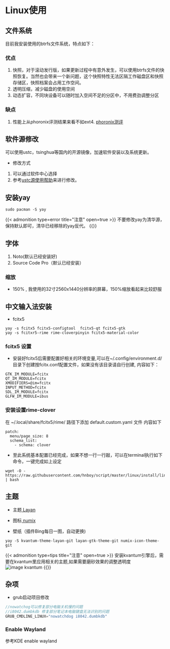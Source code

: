 # Linux使用


<!--more-->

## 文件系统

目前我安装使用的btrfs文件系统，特点如下：

### 优点
1. 快照，对于滚动发行版，如果更新过程中有意外发生，可以使用btrfs文件的快照恢复。当然也会带来一个新问题，这个快照特性无法区隔工作磁盘区和快照存储区，快照档案会占用工作空间。
1. 透明压缩，减少磁盘的使用空间
1. 动态扩容，不同块设备可以随时加入空间不足的分区中，不用费劲调整分区

### 缺点
1. 性能上从phoronix评测结果来看不如ext4. <a href="https://openbenchmarking.org/result/2108260-PTS-SSDS978300&sor" target="_blank">phoronix测评 </a>

## 软件源修改
  可以使用ustc，tsinghua等国内的开源镜像，加速软件安装以及系统更新。

- 修改方式
1. 可以通过软件中心选择
2. 参考<a href="https://mirrors.ustc.edu.cn/help/manjaro.html" target="_blank">ustc源使用帮助</a>来进行修改。


## 安装yay

```
sudo pacman -S yay
```
{{< admonition type=error title="注意" open=true >}}
不要修改yay为清华源，保持默认即可，清华已经移除的yay反代。
{{</admonition>}}

## 字体
1. Noto(默认已经安装好) 
2. Source Code Pro（默认已经安装）


### 缩放
- 150% , 我使用的32寸2560x1440分辨率的屏幕，150%缩放看起来比较舒服

## 中文输入法安装

- fcitx5
```shell
yay -s fcitx5 fcitx5-configtool  fcitx5-qt fcitx5-gtk 
yay -s fcitxr5-rime rime-cloverpinyin fcitx5-material-color
```

### fcitx5 设置

- 安装好fcitx5后需要配置好相关的环境变量,可以在~/.config/environment.d/目录下创建按fcitx.conf配置文件，如果没有该目录请自行创建, 内容如下：

```shell
GTK_IM_MODULE=fcitx
QT_IM_MODULE=fcitx
XMODIFIERS=@im=fcitx
INPUT_METHOD=fcitx
SDL_IM_MODULE=fcitx
GLFW_IM_MODULE=ibus
```

### 安装设置rime-clover
在 ~/.local/share/fcitx5/rime/ 路径下添加 default.custom.yaml 文件
内容如下
```shell
patch:
  menu/page_size: 8
  schema_list:
    - schema: clover
```
- 至此系统基本配置已经完成，如果不想一行一行敲，可以在terminal执行如下命令，一键完成如上设定
```shell
wget -O -  https://raw.githubusercontent.com/hnboy/script/master/linux/install/linux.sh | bash
```

## 主题

- 主题<a href="https://github.com/vinceliuice/Layan-kde"> Layan </a>

- 图标<a href="https://github.com/numixproject/numix-icon-theme-circle" > numix </a>

- 壁纸（插件Bing每日一图，自动更换)

```shell
yay -S kvantum-theme-layan-git layan-gtk-theme-git numix-icon-theme-git
```

{{< admonition type=tips title="注意" open=true >}}
安装kvantum引擎后，需要在kvantum里应用相关的主题,如果需要磨砂效果的调整透明度
![image kvantum](https://yzf.qq.com/fsnb/kf-file/kf_pic/20220601/KFPIC_kfh5b753265ea50e8f_h53f9fc0d8f51dfd9f6060c2ae28_WXIMAGE_ded7202b18cd4986a5e8e9052a862040.png)
{{</admonition>}}
## 杂项
- grub启动项目修改

```c++
//nowatchog可以修复部分电脑关机慢的问题
//i8042.dumbkdb 修复部分笔记本电脑键盘无法识别的问题
GRUB_CMDLINE_LINUX="nowatchdog i8042.dumbkdb"
```

### Enable Wayland
参考KDE enable wayland 



